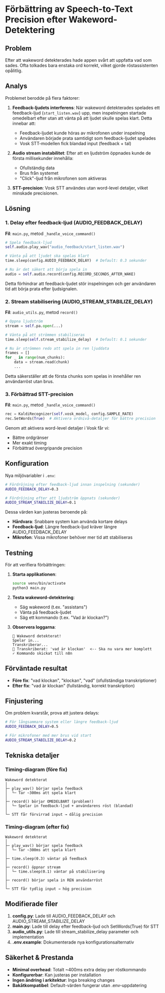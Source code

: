 # Förbättring av Speech-to-Text Precision efter Wakeword-Detektering

## Problem
Efter att wakeword detekterades hade appen svårt att uppfatta vad som sades. Ofta tolkades bara enstaka ord korrekt, vilket gjorde röstassistenten opålitlig.

## Analys
Problemet berodde på flera faktorer:

1. **Feedback-ljudets interferens**: När wakeword detekterades spelades ett feedback-ljud (`start_listen.wav`) upp, men inspelningen startade omedelbart efter utan att vänta på att ljudet skulle spelas klart. Detta innebar att:
   - Feedback-ljudet kunde höras av mikrofonen under inspelning
   - Användaren började prata samtidigt som feedback-ljudet spelades
   - Vosk STT-modellen fick blandad input (feedback + tal)

2. **Audio stream instabilitet**: Efter att en ljudström öppnades kunde de första millisekunder innehålla:
   - Ofullständig data
   - Brus från systemet
   - "Click"-ljud från mikrofonen som aktiveras

3. **STT-precision**: Vosk STT användes utan word-level detaljer, vilket minskade precisionen.

## Lösning

### 1. Delay efter feedback-ljud (AUDIO_FEEDBACK_DELAY)
**Fil**: `main.py`, metod `_handle_voice_command()`

```python
# Spela feedback-ljud
self.audio.play_wav("audio_feedback/start_listen.wav")

# Vänta på att ljudet ska spelas klart
time.sleep(config.AUDIO_FEEDBACK_DELAY)  # Default: 0.3 sekunder

# Nu är det säkert att börja spela in
audio = self.audio.record(config.RECORD_SECONDS_AFTER_WAKE)
```

Detta förhindrar att feedback-ljudet stör inspelningen och ger användaren tid att börja prata efter ljudsignalen.

### 2. Stream stabilisering (AUDIO_STREAM_STABILIZE_DELAY)
**Fil**: `audio_utils.py`, metod `record()`

```python
# Öppna ljudström
stream = self.pa.open(...)

# Vänta på att strömmen stabiliseras
time.sleep(self.stream_stabilize_delay)  # Default: 0.1 sekunder

# Nu är strömmen redo att spela in ren ljuddata
frames = []
for _ in range(num_chunks):
    data = stream.read(chunk)
    ...
```

Detta säkerställer att de första chunks som spelas in innehåller ren användarröst utan brus.

### 3. Förbättrad STT-precision
**Fil**: `main.py`, metod `_handle_voice_command()`

```python
rec = KaldiRecognizer(self.vosk_model, config.SAMPLE_RATE)
rec.SetWords(True)  # Aktivera ordnivå-detaljer för bättre precision
```

Genom att aktivera word-level detaljer i Vosk får vi:
- Bättre ordgränser
- Mer exakt timing
- Förbättrad övergripande precision

## Konfiguration

Nya miljövariabler i `.env`:

```bash
# Fördröjning efter feedback-ljud innan inspelning (sekunder)
AUDIO_FEEDBACK_DELAY=0.3

# Fördröjning efter att ljudström öppnats (sekunder)
AUDIO_STREAM_STABILIZE_DELAY=0.1
```

Dessa värden kan justeras beroende på:
- **Hårdvara**: Snabbare system kan använda kortare delays
- **Feedback-ljud**: Längre feedback-ljud kräver längre AUDIO_FEEDBACK_DELAY
- **Mikrofon**: Vissa mikrofoner behöver mer tid att stabiliseras

## Testning

För att verifiera förbättringen:

1. **Starta applikationen**:
   ```bash
   source venv/bin/activate
   python3 main.py
   ```

2. **Testa wakeword-detektering**:
   - Säg wakeword (t.ex. "assistans")
   - Vänta på feedback-ljudet
   - Säg ett kommando (t.ex. "Vad är klockan?")

3. **Observera loggarna**:
   ```
   🎤 Wakeword detekterat!
   Spelar in...
   Transkriberar...
   📝 Transkriberat: 'vad är klockan'  <-- Ska nu vara mer komplett
   ✓ Kommando skickat till n8n
   ```

## Förväntade resultat

- **Före fix**: "vad klockan", "klockan", "vad" (ofullständiga transkriptioner)
- **Efter fix**: "vad är klockan" (fullständig, korrekt transkription)

## Finjustering

Om problem kvarstår, prova att justera delays:

```bash
# För långsammare system eller längre feedback-ljud
AUDIO_FEEDBACK_DELAY=0.5

# För mikrofoner med mer brus vid start
AUDIO_STREAM_STABILIZE_DELAY=0.2
```

## Tekniska detaljer

### Timing-diagram (före fix)
```
Wakeword detekterat
│
├─ play_wav() börjar spela feedback
│  └─ Tar ~300ms att spela klart
│
├─ record() börjar OMEDELBART (problem!)
│  └─ Spelar in feedback-ljud + användarens röst (blandad)
│
└─ STT får förvirrad input → dålig precision
```

### Timing-diagram (efter fix)
```
Wakeword detekterat
│
├─ play_wav() börjar spela feedback
│  └─ Tar ~300ms att spela klart
│
├─ time.sleep(0.3) väntar på feedback
│
├─ record() öppnar stream
│  └─ time.sleep(0.1) väntar på stabilisering
│
├─ record() börjar spela in REN användarröst
│
└─ STT får tydlig input → hög precision
```

## Modifierade filer

1. **config.py**: Lade till AUDIO_FEEDBACK_DELAY och AUDIO_STREAM_STABILIZE_DELAY
2. **main.py**: Lade till delay efter feedback-ljud och SetWords(True) för STT
3. **audio_utils.py**: Lade till stream_stabilize_delay parameter och implementation
4. **.env.example**: Dokumenterade nya konfigurationsalternativ

## Säkerhet & Prestanda

- **Minimal overhead**: Totalt ~400ms extra delay per röstkommando
- **Konfigurerbar**: Kan justeras per installation
- **Ingen ändring i arkitektur**: Inga breaking changes
- **Bakåtkompatibel**: Default-värden fungerar utan .env-uppdatering
